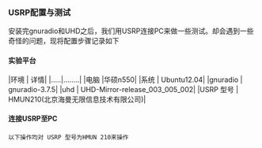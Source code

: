### USRP配置与测试
安装完gnuradio和UHD之后，我们用USRP连接PC来做一些测试。却会遇到一些奇怪的问题，现将配置步骤记录如下
#### 实验平台

|环境 |	详情|
|.....|........|
|电脑 |华硕n550|
|系统 | Ubuntu12.04|
|gnuradio | gnuradio-3.7.5|
|uhd |	UHD-Mirror-release_003_005_002|
|USRP 型号 |	HMUN210(北京海曼无限信息技术有限公司)|

#### 连接USRP至PC
```
以下操作均对 USRP 型号为HMUN 210来操作
```
